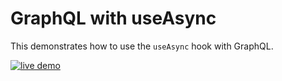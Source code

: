 # GraphQL with useAsync

This demonstrates how to use the `useAsync` hook with GraphQL.

<a href="https://react-async.async-library.now.sh/examples/with-graphql">
  <img src="https://img.shields.io/badge/live-demo-blue.svg" alt="live demo">
</a>
